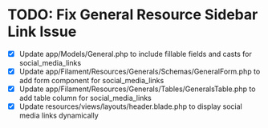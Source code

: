 # TODO: Fix General Resource Sidebar Link Issue

- [x] Update app/Models/General.php to include fillable fields and casts for social_media_links
- [x] Update app/Filament/Resources/Generals/Schemas/GeneralForm.php to add form component for social_media_links
- [x] Update app/Filament/Resources/Generals/Tables/GeneralsTable.php to add table column for social_media_links
- [x] Update resources/views/layouts/header.blade.php to display social media links dynamically
